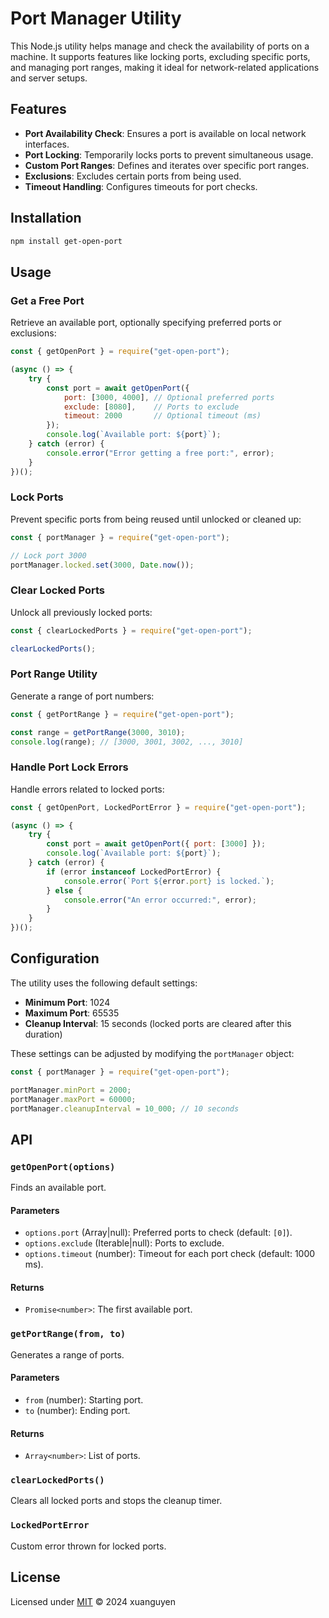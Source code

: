 # Port Manager Utility

This Node.js utility helps manage and check the availability of ports on a machine. It supports features like locking ports, excluding specific ports, and managing port ranges, making it ideal for network-related applications and server setups.

## Features

- **Port Availability Check**: Ensures a port is available on local network interfaces.
- **Port Locking**: Temporarily locks ports to prevent simultaneous usage.
- **Custom Port Ranges**: Defines and iterates over specific port ranges.
- **Exclusions**: Excludes certain ports from being used.
- **Timeout Handling**: Configures timeouts for port checks.

## Installation

```bash
npm install get-open-port
```

## Usage

### Get a Free Port
Retrieve an available port, optionally specifying preferred ports or exclusions:

```javascript
const { getOpenPort } = require("get-open-port");

(async () => {
    try {
        const port = await getOpenPort({
            port: [3000, 4000], // Optional preferred ports
            exclude: [8080],    // Ports to exclude
            timeout: 2000       // Optional timeout (ms)
        });
        console.log(`Available port: ${port}`);
    } catch (error) {
        console.error("Error getting a free port:", error);
    }
})();
```

### Lock Ports
Prevent specific ports from being reused until unlocked or cleaned up:

```javascript
const { portManager } = require("get-open-port");

// Lock port 3000
portManager.locked.set(3000, Date.now());
```

### Clear Locked Ports
Unlock all previously locked ports:

```javascript
const { clearLockedPorts } = require("get-open-port");

clearLockedPorts();
```

### Port Range Utility
Generate a range of port numbers:

```javascript
const { getPortRange } = require("get-open-port");

const range = getPortRange(3000, 3010);
console.log(range); // [3000, 3001, 3002, ..., 3010]
```

### Handle Port Lock Errors
Handle errors related to locked ports:

```javascript
const { getOpenPort, LockedPortError } = require("get-open-port");

(async () => {
    try {
        const port = await getOpenPort({ port: [3000] });
        console.log(`Available port: ${port}`);
    } catch (error) {
        if (error instanceof LockedPortError) {
            console.error(`Port ${error.port} is locked.`);
        } else {
            console.error("An error occurred:", error);
        }
    }
})();
```

## Configuration

The utility uses the following default settings:

- **Minimum Port**: 1024
- **Maximum Port**: 65535
- **Cleanup Interval**: 15 seconds (locked ports are cleared after this duration)

These settings can be adjusted by modifying the `portManager` object:

```javascript
const { portManager } = require("get-open-port");

portManager.minPort = 2000;
portManager.maxPort = 60000;
portManager.cleanupInterval = 10_000; // 10 seconds
```

## API

### `getOpenPort(options)`
Finds an available port.

#### Parameters
- `options.port` (Array<number>|null): Preferred ports to check (default: `[0]`).
- `options.exclude` (Iterable<number>|null): Ports to exclude.
- `options.timeout` (number): Timeout for each port check (default: 1000 ms).

#### Returns
- `Promise<number>`: The first available port.

### `getPortRange(from, to)`
Generates a range of ports.

#### Parameters
- `from` (number): Starting port.
- `to` (number): Ending port.

#### Returns
- `Array<number>`: List of ports.

### `clearLockedPorts()`
Clears all locked ports and stops the cleanup timer.

### `LockedPortError`
Custom error thrown for locked ports.

## License

Licensed under [MIT](LICENSE) © 2024 xuanguyen


